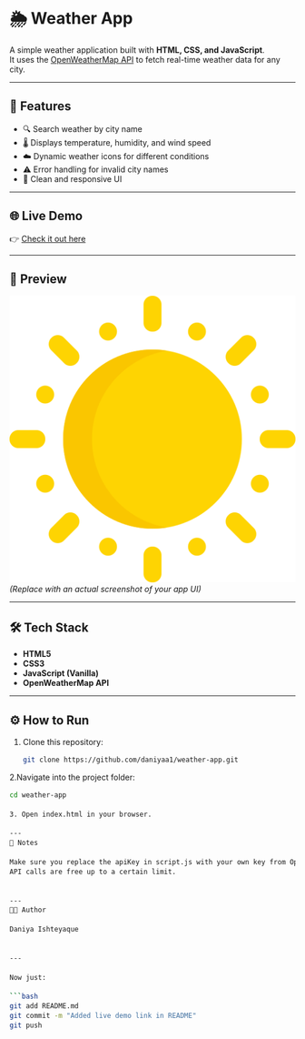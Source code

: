 # 🌦️ Weather App

A simple weather application built with **HTML, CSS, and JavaScript**.  
It uses the [OpenWeatherMap API](https://openweathermap.org/) to fetch real-time weather data for any city.

---

## 🚀 Features
- 🔍 Search weather by city name  
- 🌡️ Displays temperature, humidity, and wind speed  
- ☁️ Dynamic weather icons for different conditions  
- ⚠️ Error handling for invalid city names  
- 🎨 Clean and responsive UI  

---

## 🌐 Live Demo
👉 [Check it out here](https://weather-app-tan-theta-81.vercel.app/)  

---

## 📸 Preview
![Weather App Screenshot](images/clear.png)  
*(Replace with an actual screenshot of your app UI)*  

---

## 🛠️ Tech Stack
- **HTML5**
- **CSS3**
- **JavaScript (Vanilla)**
- **OpenWeatherMap API**

---

## ⚙️ How to Run
1. Clone this repository:
   ```bash
   git clone https://github.com/daniyaa1/weather-app.git

2.Navigate into the project folder:
```bash
cd weather-app

3. Open index.html in your browser.

---
📌 Notes

Make sure you replace the apiKey in script.js with your own key from OpenWeatherMap.
API calls are free up to a certain limit.


---
👩‍💻 Author

Daniya Ishteyaque


---

Now just:  

```bash
git add README.md
git commit -m "Added live demo link in README"
git push




